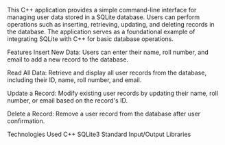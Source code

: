 This C++ application provides a simple command-line interface for managing user data stored in a SQLite database. 
Users can perform operations such as 
inserting, 
retrieving, 
updating, 
and deleting records in the database. 
The application serves as a foundational example of integrating 
SQLite with C++ for basic database operations.

Features
Insert New Data: Users can 
enter their name, 
roll number, 
and email to add a new record to the database.

Read All Data: Retrieve and display all user records from the database, including their 
ID, 
name, 
roll number, 
and email.

Update a Record: Modify existing user records by updating their 
name, 
roll number, 
or email based on the record's ID.

Delete a Record: Remove a user record from the database after user confirmation.

Technologies Used
C++
SQLite3
Standard Input/Output Libraries
